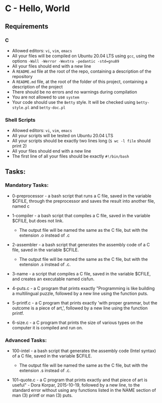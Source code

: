 # C - Hello, World
## Requirements
### C
- Allowed editors: `vi`, `vim`, `emacs`
- All your files will be compiled on Ubuntu 20.04 LTS using `gcc`, using the options `-Wall -Werror -Wextra -pedantic -std=gnu89`
- All your files should end with a new line
- A `README.md` file at the root of the repo, containing a description of the repository
- A `README.md` file, at the root of the folder of this project, containing a description of the project
- There should be no errors and no warnings during compilation
- You are not allowed to use `system`
- Your code should use the `Betty` style. It will be checked using `betty-style.pl` and `betty-doc.pl`
### Shell Scripts
- Allowed editors: `vi`, `vim`, `emacs`
- All your scripts will be tested on Ubuntu 20.04 LTS
- All your scripts should be exactly two lines long (`$ wc -l file` should print 2)
- All your files should end with a new line
- The first line of all your files should be exactly `#!/bin/bash`
## Tasks:
### Mandatory Tasks:
- 0-preprocessor - a bash script that runs a C file, saved in the variable $CFILE, through the preprocessor and saves the result into another file, named c

- 1-compiler - a bash script that compiles a C file, saved in the variable $CFILE, but does not link. 
    - The output file will be named the same as the C file, but with the extension .o instead of .c

- 2-assembler - a bash script that generates the assembly code of a C file, saved in the variable $CFILE. 
    - The output file will be named the same as the C file, but with the extension .s instead of .c.

- 3-name - a script that compiles a C file, saved in the variable $CFILE, and creates an executable named cisfun.

- 4-puts.c - a C program that prints exactly "Programming is like building a multilingual puzzle, followed by a new line using the function puts.

- 5-printf.c - a C program that prints exactly 'with proper grammar, but the outcome is a piece of art,', followed by a new line using the function printf.

- 6-size.c - a C program that prints the size of various types on the computer it is compiled and run on.
### Advanced Tasks:
- 100-intel - a bash script that generates the assembly code (Intel syntax) of a C file, saved in the variable $CFILE. 
    - The output file will be named the same as the C file, but with the extension .s instead of .c.

- 101-quote.c - a C program that prints exactly and that piece of art is useful" - Dora Korpar, 2015-10-19, followed by a new line, to the standard error without using any functions listed in the NAME section of man (3) printf or man (3) puts.

